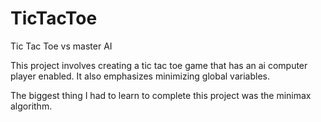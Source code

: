 # TicTacToe

Tic Tac Toe vs master AI

This project involves creating a tic tac toe game that has an ai computer player enabled. It also emphasizes minimizing global variables.

The biggest thing I had to learn to complete this project was the minimax algorithm.
